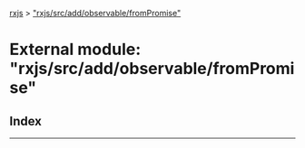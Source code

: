 [rxjs](../README.md) > ["rxjs/src/add/observable/fromPromise"](../modules/_rxjs_src_add_observable_frompromise_.md)

# External module: "rxjs/src/add/observable/fromPromise"

## Index

---

